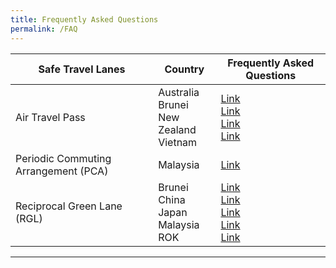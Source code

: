 ```yaml
---
title: Frequently Asked Questions
permalink: /FAQ
---
```


| Safe Travel Lanes  | Country | Frequently Asked Questions |
| ------------- |-------------------| -------------------|
|  Air Travel Pass  |  Australia <br> Brunei <br> New Zealand <br> Vietnam | [Link](/australia/atp/faq) <br> [Link](/brunei/atp/faq) <br> [Link](/newzealand/atp/faq) <br> [Link](/vietnam/atp/faq) |
| Periodic Commuting Arrangement (PCA) | Malaysia | [Link](/malaysia/pca/faq)|
| Reciprocal Green Lane (RGL) |  Brunei <br> China <br> Japan <br> Malaysia <br> ROK | [Link](/brunei/rgl/faq) <br> [Link](/china/rgl/faq) <br> [Link](/japan/rgl/faq) <br> [Link](/rgl/faq) <br> [Link](/rok/rgl/faq)|

-----
